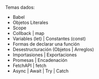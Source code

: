 Temas dados:
- Babel
- Objetos Literales
- Scope
- Collback | map
- Variables (let) | Constantes (const)
- Formas de declarar una función
- Desestructuración (Objetos | Arreglos)
- Importasiones | Exportaciones
- Promesas | Encadenación
- FetchAPI | fetch
- Async | Await | Try | Catch

